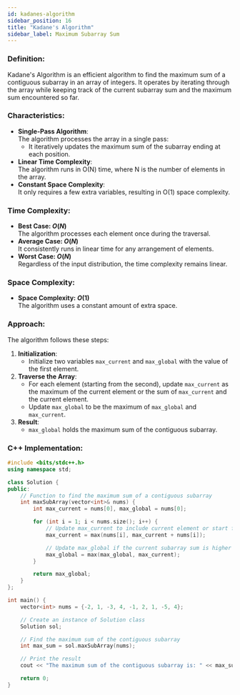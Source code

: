```yaml
---
id: kadanes-algorithm
sidebar_position: 16
title: "Kadane's Algorithm"
sidebar_label: Maximum Subarray Sum
---
```


### Definition:

Kadane's Algorithm is an efficient algorithm to find the maximum sum of a contiguous subarray in an array of integers. It operates by iterating through the array while keeping track of the current subarray sum and the maximum sum encountered so far.

### Characteristics:

- **Single-Pass Algorithm**:  
  The algorithm processes the array in a single pass:
  - It iteratively updates the maximum sum of the subarray ending at each position.
- **Linear Time Complexity**:  
  The algorithm runs in O(N) time, where N is the number of elements in the array.
- **Constant Space Complexity**:  
  It only requires a few extra variables, resulting in O(1) space complexity.

### Time Complexity:

- **Best Case: $O(N)$**  
  The algorithm processes each element once during the traversal.
- **Average Case: $O(N)$**  
  It consistently runs in linear time for any arrangement of elements.
- **Worst Case: $O(N)$**  
  Regardless of the input distribution, the time complexity remains linear.

### Space Complexity:

- **Space Complexity: $O(1)$**  
  The algorithm uses a constant amount of extra space.

### Approach:

The algorithm follows these steps:

1. **Initialization**:
   - Initialize two variables `max_current` and `max_global` with the value of the first element.
2. **Traverse the Array**:
   - For each element (starting from the second), update `max_current` as the maximum of the current element or the sum of `max_current` and the current element.
   - Update `max_global` to be the maximum of `max_global` and `max_current`.
3. **Result**:
   - `max_global` holds the maximum sum of the contiguous subarray.

### C++ Implementation:

```cpp
#include <bits/stdc++.h>
using namespace std;

class Solution {
public:
    // Function to find the maximum sum of a contiguous subarray
    int maxSubArray(vector<int>& nums) {
        int max_current = nums[0], max_global = nums[0];

        for (int i = 1; i < nums.size(); i++) {
            // Update max_current to include current element or start fresh from current element
            max_current = max(nums[i], max_current + nums[i]);

            // Update max_global if the current subarray sum is higher
            max_global = max(max_global, max_current);
        }

        return max_global;
    }
};

int main() {
    vector<int> nums = {-2, 1, -3, 4, -1, 2, 1, -5, 4};

    // Create an instance of Solution class
    Solution sol;

    // Find the maximum sum of the contiguous subarray
    int max_sum = sol.maxSubArray(nums);

    // Print the result
    cout << "The maximum sum of the contiguous subarray is: " << max_sum << endl;

    return 0;
}
```